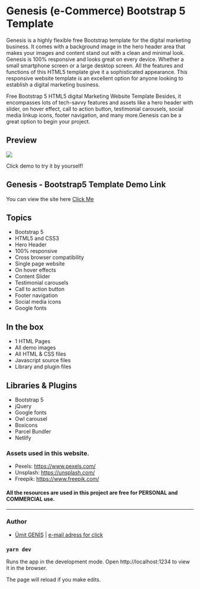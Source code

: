 #  Genesis (e-Commerce) Bootstrap 5 Template  

Genesis is a highly flexible free Bootstrap template for the digital marketing business. It comes with a background image in the hero header area that makes your images and content stand out with a clean and minimal look. Genesis is 100% responsive and looks great on every device. Whether a small smartphone screen or a large desktop screen. All the features and functions of this HTML5 template give it a sophisticated appearance. This responsive website template is an excellent option for anyone looking to establish a digital marketing business.

Free Bootstrap 5 HTML5 digital Marketing Website Template
Besides, it encompasses lots of tech-savvy features and assets like a hero header with slider, on hover effect, call to action button, testimonial carousels, social media linkup icons, footer navigation, and many more.Genesis can be a great option to begin your project.

## Preview
![](./assets/gameRPS.gif)

Click demo to try it by yourself!

## Genesis - Bootstrap5 Template Demo Link

You can view the site here [Click Me](https://genesisecommerce.netlify.app/) 


## Topics

- Bootstrap 5
- HTML5 and CSS3
- Hero Header
- 100% responsive
- Cross browser compatibility
- Single page website
- On hover effects
- Content Slider
- Testimonial carousels
- Call to action button
- Footer navigation
- Social media icons
- Google fonts

## In the box
- 1 HTML Pages
- All demo images
- All HTML & CSS files
- Javascript source files
- Library and plugin files

## Libraries & Plugins
- Bootstrap 5
- jQuery
- Google fonts
- Owl carousel
- Boxicons
- Parcel Bundler
- Netlify

### Assets used in this website.
* Pexels: https://www.pexels.com/
* Unsplash: https://unsplash.com/
* Freepik: https://www.freepik.com/

#### All the resources are used in this project are free for PERSONAL and COMMERCIAL use.

***
### Author

* [Ümit GENİŞ](https://github.com/umitgenis/) | [e-mail adress for click](mailto:umitgenis@gmail.com) 

### `yarn dev`

Runs the app in the development mode.
Open http://localhost:1234 to view it in the browser.

The page will reload if you make edits.
